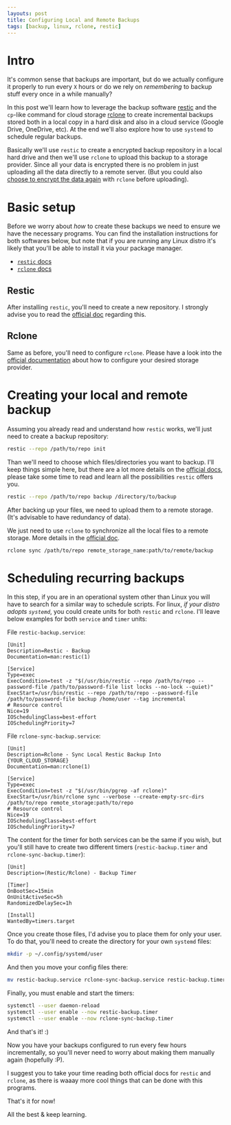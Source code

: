 ```yaml
---
layouts: post
title: Configuring Local and Remote Backups
tags: [backup, linux, rclone, restic]
---
```


# Intro

It's common sense that backups are important, but do we actually configure it
properly to run every `X` hours or do we rely on _remembering_ to backup stuff
every once in a while manually?

In this post we'll learn how to leverage the backup software
[restic](https://github.com/restic/restic/) and the `cp`-like command for cloud
storage [rclone](https://rclone.org/) to create incremental backups stored both
in a local copy in a hard disk and also in a cloud service (Google Drive,
OneDrive, etc). At the end we'll also explore how to use `systemd` to schedule
regular backups.

Basically we'll use `restic` to create a encrypted backup repository in a local
hard drive and then we'll use `rclone` to upload this backup to a storage
provider. Since all your data is encrypted there is no problem in just uploading
all the data directly to a remote server. (But you could also [choose to encrypt
the data again](https://rclone.org/crypt/) with `rclone` before uploading).

# Basic setup

Before we worry about _how_ to create these backups we need to ensure we have
the necessary programs. You can find the installation instructions for both
softwares below, but note that if you are running any Linux distro it's likely
that you'll be able to install it via your package manager.

- [`restic` docs](https://restic.readthedocs.io/en/latest/020_installation.html)
- [`rclone` docs](https://rclone.org/install/)

## Restic

After installing `restic`, you'll need to create a new repository. I strongly
advise you to read the [official
doc](https://restic.readthedocs.io/en/latest/030_preparing_a_new_repo.html)
regarding this.

## Rclone

Same as before, you'll need to configure `rclone`. Please have a look into the
[official documentation](https://rclone.org/docs/) about how to configure your
desired storage provider.

# Creating your local and remote backup

Assuming you already read and understand how `restic` works, we'll just need to create a backup repository:

```bash
restic --repo /path/to/repo init
```

Than we'll need to choose which files/directories you want to backup. I'll keep
things simple here, but there are a lot more details on the [official
docs](https://restic.readthedocs.io/en/latest/040_backup.html), please take some
time to read and learn all the possibilities `restic` offers you.

```bash
restic --repo /path/to/repo backup /directory/to/backup
```

After backing up your files, we need to upload them to a remote storage. (It's
advisable to have redundancy of data).

We just need to use `rclone` to synchronize all the local files to a remote
storage. More details in the [official
doc](https://rclone.org/commands/rclone_sync/).

```bash
rclone sync /path/to/repo remote_storage_name:path/to/remote/backup
```

# Scheduling recurring backups

In this step, if you are in an operational system other than Linux you will have
to search for a similar way to schedule scripts. For linux, _if your distro
adopts `systemd`_, you could create units for both `restic` and `rclone`. I'll
leave below examples for both `service` and `timer` units:

File `restic-backup.service`:

```
[Unit]
Description=Restic - Backup
Documentation=man:restic(1)

[Service]
Type=exec
ExecCondition=test -z "$(/usr/bin/restic --repo /path/to/repo --password-file /path/to/password-file list locks --no-lock --quiet)"
ExecStart=/usr/bin/restic --repo /path/to/repo --password-file /path/to/password-file backup /home/user --tag incremental
# Resource control
Nice=19
IOSchedulingClass=best-effort
IOSchedulingPriority=7
```

File `rclone-sync-backup.service`:

```
[Unit]
Description=Rclone - Sync Local Restic Backup Into {YOUR_CLOUD_STORAGE}
Documentation=man:rclone(1)

[Service]
Type=exec
ExecCondition=test -z "$(/usr/bin/pgrep -af rclone)"
ExecStart=/usr/bin/rclone sync --verbose --create-empty-src-dirs /path/to/repo remote_storage:path/to/repo
# Resource control
Nice=19
IOSchedulingClass=best-effort
IOSchedulingPriority=7
```

The content for the timer for both services can be the same if you wish, but
you'll still have to create two different timers (`restic-backup.timer` and
`rclone-sync-backup.timer`):

```
[Unit]
Description=(Restic/Rclone) - Backup Timer

[Timer]
OnBootSec=15min
OnUnitActiveSec=5h
RandomizedDelaySec=1h

[Install]
WantedBy=timers.target
```

Once you create those files, I'd advise you to place them for only your user.
To do that, you'll need to create the directory for your own `systemd` files:

```bash
mkdir -p ~/.config/systemd/user
```

And then you move your config files there:

```bash
mv restic-backup.service rclone-sync-backup.service restic-backup.timer rclone-sync-backup.timer ~/.config/systemd/user
```

Finally, you must enable and start the timers:

```bash
systemctl --user daemon-reload
systemctl --user enable --now restic-backup.timer
systemctl --user enable --now rclone-sync-backup.timer
```

And that's it! :)

Now you have your backups configured to run every few hours incrementally, so
you'll never need to worry about making them manually again (hopefully :P).

I suggest you to take your time reading both official docs for `restic` and
`rclone`, as there is waaay more cool things that can be done with this
programs.

That's it for now!

All the best & keep learning.
